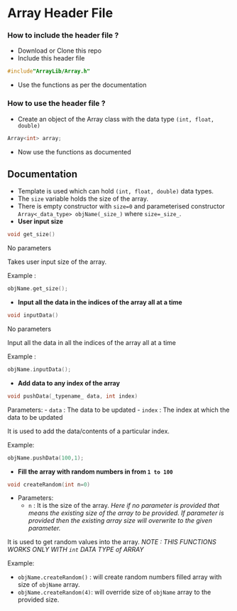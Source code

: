 # Array Header File

### How to include the header file ? 
 - Download or Clone this repo 
 - Include this header file
```c++
#include"ArrayLib/Array.h"
```
- Use the functions as per the documentation

### How to use the header file ?
- Create an object of the Array class with the data type ``` (int, float, double) ```
```c++
Array<int> array;
```
- Now use the functions as documented

## Documentation
- Template is used which can hold ```(int, float, double)``` data types.
- The ```size``` variable holds the size of the array.
- There is empty constructor with ```size=0``` and parameterised constructor ```Array<_data_type> objName(_size_)``` where ```size=_size_```. 
- **User input size**
```c++
void get_size()
```
No parameters 

Takes user input size of the array. 

Example :
```c++
objName.get_size();
```
- **Input all the data in the indices of the array all at a time**
```c++
void inputData()
```
No parameters

Input all the data in all the indices of the array all at a time

Example :
```c++
objName.inputData();
```
- **Add data to any index of the array**
```c++
void pushData(_typename_ data, int index)
```

 Parameters:
    - `data`  : The data to be updated
    - `index` : The index at which the data to be updated

It is used to add the data/contents of a particular index.  

Example:
```c++
objName.pushData(100,1);
```
- **Fill the array with random numbers in from `1 to 100`**
```c++
void createRandom(int n=0)
```
- Parameters:
    - `n` : It is the size of the array. *Here if no parameter is provided that means the existing size of the array to be provided. If parameter is provided then the existing array size will overwrite to the given parameter.* 

It is used to get random values into the array.
*NOTE : THIS FUNCTIONS WORKS ONLY WITH `int` DATA TYPE of ARRAY*

Example:

- `objName.createRandom()` : will create random numbers filled array with size of `objName` array.
- `objName.createRandom(4)`: will override size of `objName` array to the provided size.

